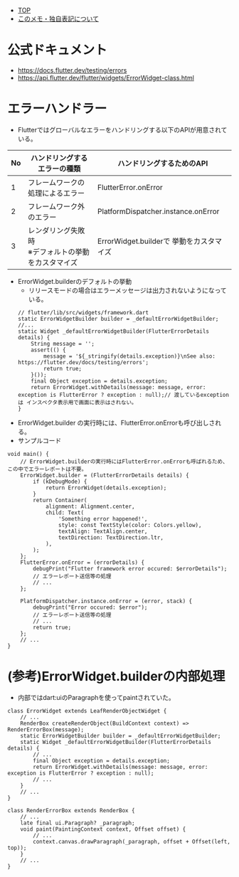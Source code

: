 - [TOP](./README.md)
- [このメモ・独自表記について](../README.md)



# 公式ドキュメント
* https://docs.flutter.dev/testing/errors
* https://api.flutter.dev/flutter/widgets/ErrorWidget-class.html


# エラーハンドラー

* Flutterではグローバルなエラーをハンドリングする以下のAPIが用意されている。

|No|ハンドリングするエラーの種類|ハンドリングするためのAPI|
|-|-|-|
|1|フレームワークの処理によるエラー|FlutterError.onError|
|2|フレームワーク外のエラー|PlatformDispatcher.instance.onError|
|3|レンダリング失敗時<br/>※デフォルトの挙動をカスタマイズ|ErrorWidget.builderで 挙動をカスタマイズ|
* ErrorWidget.builderのデフォルトの挙動
    * リリースモードの場合はエラーメッセージは出力されないようになっている。
    ```
    // flutter/lib/src/widgets/framework.dart
    static ErrorWidgetBuilder builder = _defaultErrorWidgetBuilder;
    //...
    static Widget _defaultErrorWidgetBuilder(FlutterErrorDetails details) {
        String message = '';
        assert(() {
            message = '${_stringify(details.exception)}\nSee also: https://flutter.dev/docs/testing/errors';
            return true;
        }());
        final Object exception = details.exception;
        return ErrorWidget.withDetails(message: message, error: exception is FlutterError ? exception : null);// 渡しているexceptionは インスペクタ表示用で画面に表示はされない。
    }
    ```
* ErrorWidget.builder の実行時には、FlutterError.onErrorも呼び出しされる。
* サンプルコード
```
void main() {
    // ErrorWidget.builderの実行時にはFlutterError.onErrorも呼ばれるため、この中でエラーレポートは不要。
    ErrorWidget.builder = (FlutterErrorDetails details) {
        if (kDebugMode) {
            return ErrorWidget(details.exception);
        }
        return Container(
            alignment: Alignment.center,
            child: Text(
                'Something error happened!',
                style: const TextStyle(color: Colors.yellow),
                textAlign: TextAlign.center,
                textDirection: TextDirection.ltr,
            ),
        );
    };
    FlutterError.onError = (errorDetails) {
        debugPrint("Flutter framework error occured: $errorDetails");
        // エラーレポート送信等の処理
        // ...
    };

    PlatformDispatcher.instance.onError = (error, stack) {
        debugPrint("Error occured: $error");
        // エラーレポート送信等の処理
        // ...
        return true;
    };
    // ...
}
```

# (参考)ErrorWidget.builderの内部処理
* 内部ではdart:uiのParagraphを使ってpaintされていた。
```
class ErrorWidget extends LeafRenderObjectWidget {
    // ...
    RenderBox createRenderObject(BuildContext context) => RenderErrorBox(message);
    static ErrorWidgetBuilder builder = _defaultErrorWidgetBuilder;
    static Widget _defaultErrorWidgetBuilder(FlutterErrorDetails details) {
        // ...
        final Object exception = details.exception;
        return ErrorWidget.withDetails(message: message, error: exception is FlutterError ? exception : null);
        // ...
    }
    // ...
}
```
```
class RenderErrorBox extends RenderBox {
    // ...
    late final ui.Paragraph? _paragraph;
    void paint(PaintingContext context, Offset offset) {
        // ...
        context.canvas.drawParagraph(_paragraph, offset + Offset(left, top));
    }
    // ...
}
```



